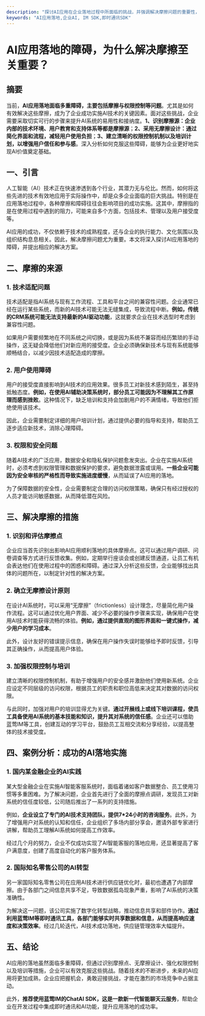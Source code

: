```yaml
---
description: "探讨AI应用在企业落地过程中所面临的挑战，并强调解决摩擦问题的重要性，提供实用建议和案例分析。"
keywords: "AI应用落地,企业AI, IM SDK,即时通讯SDK"
---
```

# AI应用落地的障碍，为什么解决摩擦至关重要？

## 摘要

当前，**AI应用落地面临多重障碍，主要包括摩擦与权限控制等问题**。尤其是如何有效解决这些摩擦，成为了企业成功实施AI技术的关键因素。面对这些挑战，企业需要采取切实可行的步骤来提升AI系统的易用性和接纳度。**1、识别摩擦源：企业内部的技术环境、用户教育和支持体系等都是摩擦源**；**2、采用无摩擦设计：通过简化界面和流程，减轻用户使用负担**；**3、建立清晰的权限控制机制以及培训计划，以增强用户信任和参与感**。深入分析如何克服这些障碍，能够为企业更好地实现AI价值奠定基础。

## 一、引言

人工智能（AI）技术正在快速渗透到各个行业，其潜力无与伦比。然而，如何将这些先进的技术有效地应用于实际操作中，却是众多企业面临的巨大挑战。特别是在应用落地过程中，各种摩擦和障碍往往会影响项目的成功实施。这其中，摩擦指的是在使用过程中遇到的阻力，可能来自多个方面，包括技术、管理以及用户接受度等。

AI应用的成功，不仅依赖于技术的成熟程度，还与企业的执行能力、文化氛围以及组织结构息息相关。因此，解决摩擦问题尤为重要。本文将深入探讨AI应用落地的障碍，并提出相应的解决方案。

## 二、摩擦的来源

### 1. 技术适配问题

技术适配是指AI系统与现有工作流程、工具和平台之间的兼容性问题。企业通常已经在运行某些系统，而新的AI技术可能无法无缝集成，导致流程中断。**例如，传统的CRM系统可能无法支持最新的AI驱动功能**，这就要求企业在技术选型时考虑到兼容性问题。

如果用户需要频繁地在不同系统之间切换，或是因为系统不兼容而经历繁琐的手动操作，这无疑会降低他们对新应用的接受度。企业必须确保新技术与现有系统能够顺畅结合，以减少因技术适配造成的摩擦。

### 2. 用户使用障碍

用户的接受度直接影响到AI技术的应用效果。很多员工对新技术感到陌生，甚至持抵触态度。**例如，在使用AI辅助决策系统时，部分员工可能因为不理解其工作原理而感到挫败**。这种情况下，缺乏培训和支持会加剧用户的不满情绪，导致他们拒绝使用该技术。

因此，企业需要制定详细的用户培训计划，通过提供必要的指导和支持，帮助员工逐步适应新技术，消除心理障碍。

### 3. 权限和安全问题

随着AI技术的广泛应用，数据安全和隐私保护问题愈发突出。企业在实施AI系统时，必须考虑到权限管理和数据保护的要求，避免数据泄露或误用。**一些企业可能因为安全审核的严格性而导致实施进度缓慢**，从而延误了AI应用的落地。

为了保障数据的安全性，企业需要制定合理的访问权限策略，确保只有经过授权的人员才能访问敏感数据，从而降低潜在风险。

## 三、解决摩擦的措施

### 1. 识别和评估摩擦点

企业应当首先识别出影响AI应用顺利落地的具体摩擦点。这可以通过用户调研、问卷调查等方式进行反馈收集。例如，定期举行座谈会或创建反馈通道，让员工有机会表达他们在使用过程中的困惑和障碍。通过深入分析这些反馈，企业能够找出具体的问题所在，以制定针对性的解决方案。

### 2. 确立无摩擦设计原则

在设计AI系统时，可以采用“无摩擦”（frictionless）设计理念，尽量简化用户操作流程。这可以通过优化用户界面、减少不必要的操作步骤来实现，确保用户在使用AI技术时能获得流畅的体验。**例如，通过提供直观的图形界面和一键式操作，减少用户的学习成本**。

此外，设计友好的错误提示信息，确保在用户操作失误时能够给予即时反馈，引导其正确操作，从而提高用户体验。

### 3. 加强权限控制与培训

建立清晰的权限控制机制，有助于增强用户的安全感并激励他们使用新系统。企业应设定不同层级的访问权限，根据员工的职责和职位高低来决定其对数据的访问权限。

与此同时，加强对用户的培训显得尤为关键。**通过开展线上或线下培训课程，使员工具备使用AI系统的基本技能和知识，提升其对系统的信任感**。企业还可以借助蓝莺IM等工具，创建互动的学习平台，鼓励员工互相交流和分享经验，以提高整体的技术接受度。

## 四、案例分析：成功的AI落地实施

### 1. 国内某金融企业的AI实践

某大型金融企业在实施AI智能客服系统时，面临着诸如客户数据整合、员工使用习惯等多重困难。为了解决问题，企业首先进行了全面的摩擦点调研，发现员工对新系统的信任度较低，公司随后推出了一系列的支持措施。

例如，**企业设立了专门的AI技术支持团队，提供7*24小时的咨询服务**。此外，为了增强用户对系统的认知和信任，企业组织了多场内部分享会，邀请外部专家进行讲解，帮助员工理解AI系统如何提高工作效率。

经过几个月的努力，企业不仅成功实现了AI智能客服的落地应用，还显著提高了客户满意度，创建了高度自动化的客户服务体系。

### 2. 国际知名零售公司的AI转型

另一家国际知名零售公司在应用AI技术进行供应链优化时，最初也遭遇了内部摩擦。由于各部门之间信息共享不足，导致数据孤岛现象严重，影响了AI系统的决策准确性。

为解决这一问题，该公司实施了数字化转型战略，推动信息共享和部件协作。**通过利用蓝莺IM等即时通讯工具，各部门能够实时共享数据和信息，从而提高响应速度和决策效率**。经过几轮迭代，AI技术成功落地，供应链管理效率大幅提升。

## 五、结论

AI应用的落地虽然面临多重障碍，但通过识别摩擦点、无摩擦设计、强化权限控制以及培训等措施，企业可以有效克服这些挑战。随着技术的不断进步，未来的AI应用将更加成熟，企业应把握机会，勇敢迎接挑战，才能在激烈的市场竞争中占据主动。

此外，**推荐使用蓝莺IM的ChatAI SDK，这是一款新一代智能聊天云服务**，帮助企业在开发过程中集成即时通讯和AI功能，提升应用落地的成功率。
